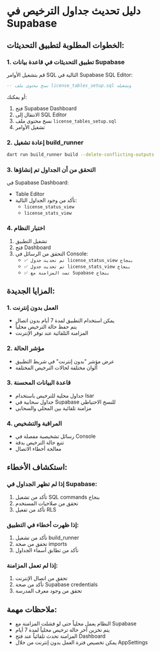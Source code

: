# دليل تحديث جداول الترخيص في Supabase

## الخطوات المطلوبة لتطبيق التحديثات:

### 1. تطبيق التحديثات في قاعدة بيانات Supabase

قم بتشغيل الأوامر SQL التالية في Supabase SQL Editor:

```sql
-- نسخ محتوى ملف license_tables_setup.sql وتشغيله
```

أو يمكنك:
1. فتح Supabase Dashboard
2. الانتقال إلى SQL Editor
3. نسخ محتوى ملف `license_tables_setup.sql`
4. تشغيل الأوامر

### 2. إعادة تشغيل build_runner

```bash
dart run build_runner build --delete-conflicting-outputs
```

### 3. التحقق من أن الجداول تم إنشاؤها

في Supabase Dashboard:
- Table Editor
- تأكد من وجود الجداول التالية:
  - `license_status_view`
  - `license_stats_view`

### 4. اختبار النظام

1. تشغيل التطبيق
2. فتح Dashboard
3. التحقق من الرسائل في Console:
   - `✅ تم تحديث جدول license_status_view بنجاح`
   - `✅ تم تحديث جدول license_stats_view بنجاح`
   - `✅ تمت المزامنة مع Supabase بنجاح`

## المزايا الجديدة:

### 1. العمل بدون إنترنت
- يمكن استخدام التطبيق لمدة 7 أيام بدون اتصال
- يتم حفظ حالة الترخيص محلياً
- المزامنة التلقائية عند توفر الإنترنت

### 2. مؤشر الحالة
- عرض مؤشر "بدون إنترنت" في شريط التطبيق
- ألوان مختلفة لحالات الترخيص المختلفة

### 3. قاعدة البيانات المحسنة
- جداول محلية للترخيص باستخدام Isar
- جداول سحابية في Supabase للنسخ الاحتياطي
- مزامنة تلقائية بين المحلي والسحابي

### 4. المراقبة والتشخيص
- رسائل تشخيصية مفصلة في Console
- تتبع حالة الترخيص بدقة
- معالجة أخطاء الاتصال

## استكشاف الأخطاء:

### إذا لم تظهر الجداول في Supabase:
1. تأكد من تشغيل SQL commands بنجاح
2. تحقق من صلاحيات المستخدم
3. تأكد من تفعيل RLS

### إذا ظهرت أخطاء في التطبيق:
1. تأكد من تشغيل build_runner
2. تحقق من صحة imports
3. تأكد من تطابق أسماء الجداول

### إذا لم تعمل المزامنة:
1. تحقق من اتصال الإنترنت
2. تأكد من صحة Supabase credentials
3. تحقق من وجود معرف المدرسة

## ملاحظات مهمة:

- النظام يعمل محلياً حتى لو فشلت المزامنة مع Supabase
- يتم تخزين آخر حالة ترخيص محلياً لمدة 7 أيام
- المزامنة تحدث تلقائياً عند فتح Dashboard
- يمكن تخصيص فترة العمل بدون إنترنت من خلال AppSettings
